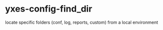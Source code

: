 # yxes-config-find_dir
locate specific folders (conf, log, reports, custom) from a local environment

